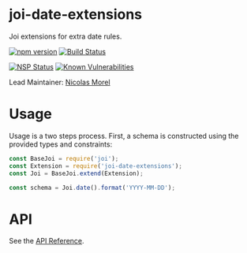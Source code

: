 
# joi-date-extensions

Joi extensions for extra date rules.

[![npm version](https://badge.fury.io/js/joi-date-extensions.svg)](http://badge.fury.io/js/joi-date-extensions)
[![Build Status](https://secure.travis-ci.org/hapijs/joi-date-extensions.svg?branch=master)](http://travis-ci.org/hapijs/joi-date-extensions)
<!--

Remove those badges until they work properly on semver.

[![Dependencies Status](https://david-dm.org/hapijs/joi-date-extensions.svg)](https://david-dm.org/hapijs/joi-date-extensions)
[![DevDependencies Status](https://david-dm.org/hapijs/joi-date-extensions/dev-status.svg)](https://david-dm.org/hapijs/joi-date-extensions#info=devDependencies)

-->
[![NSP Status](https://nodesecurity.io/orgs/hapijs/projects/0394bf83-b5bc-410b-878c-e8cf1b92033e/badge)](https://nodesecurity.io/orgs/hapijs/projects/0394bf83-b5bc-410b-878c-e8cf1b92033e)
[![Known Vulnerabilities](https://snyk.io/test/npm/joi-date-extensions/badge.svg)](https://snyk.io/test/npm/joi-date-extensions)

Lead Maintainer: [Nicolas Morel](https://github.com/marsup)

# Usage

Usage is a two steps process. First, a schema is constructed using the provided types and constraints:

```js
const BaseJoi = require('joi');
const Extension = require('joi-date-extensions');
const Joi = BaseJoi.extend(Extension);

const schema = Joi.date().format('YYYY-MM-DD');
```

# API
See the [API Reference](https://github.com/hapijs/joi-date-extensions/blob/v1.1.1/API.md).
